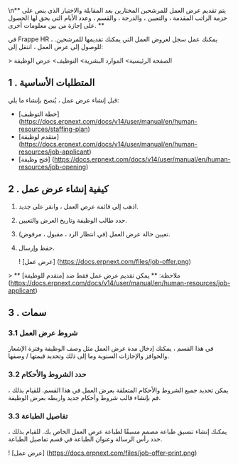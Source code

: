 \n** يتم تقديم عرض العمل للمرشحين المختارين بعد المقابلة والاختيار الذي ينص على حزمة الراتب المقدمة ، والتعيين ، والدرجة ، والقسم ، وعدد الأيام التي يحق لها الحصول على إجازة من بين معلومات أخرى. **

في Frappe HR ، يمكنك عمل سجل لعروض العمل التي يمكنك تقديمها للمرشحين. للوصول إلى عرض العمل ، انتقل إلى:

\> الصفحة الرئيسية> الموارد البشرية> التوظيف> عرض الوظيفة

## 1 \. المتطلبات الأساسية

قبل إنشاء عرض عمل ، يُنصح بإنشاء ما يلي:

* [خطة التوظيف] (https://docs.erpnext.com/docs/v14/user/manual/en/human-resources/staffing-plan)
* [متقدم لوظيفة] (https://docs.erpnext.com/docs/v14/user/manual/en/human-resources/job-applicant)
* [فتح وظيفة] (https://docs.erpnext.com/docs/v14/user/manual/en/human-resources/job-opening)

## 2 \. كيفية إنشاء عرض عمل

1. اذهب إلى قائمة عرض العمل ، وانقر على جديد.
2. حدد طالب الوظيفة وتاريخ العرض والتعيين.
3. تعيين حالة عرض العمل (في انتظار الرد ، مقبول ، مرفوض).
4. حفظ وإرسال.
    
    ! [عرض عمل] (https://docs.erpnext.com/files/job-offer.png)
    

\> ** ملاحظة: ** يمكن تقديم عرض عمل فقط ضد [متقدم للوظيفة] (https://docs.erpnext.com/docs/v14/user/manual/en/human-resources/job-applicant)

## 3 \. سمات

### 3.1 شروط عرض العمل

في هذا القسم ، يمكنك إدخال مدة عرض العمل مثل وصف الوظيفة وفترة الإشعار والحوافز والإجازات السنوية وما إلى ذلك وتحديد قيمتها / وصفها.

### 3.2 حدد الشروط والأحكام

يمكن تحديد جميع الشروط والأحكام المتعلقة بعرض العمل في هذا القسم. للقيام بذلك ، قم بإنشاء قالب شروط وأحكام جديد واربطه بعرض الوظيفة.

### 3.3 تفاصيل الطباعة

يمكنك إنشاء تنسيق طباعة مصمم مسبقًا لطباعة عرض العمل الخاص بك. للقيام بذلك ، حدد رأس الرسالة وعنوان الطباعة في قسم تفاصيل الطباعة.

! [عرض عمل] (https://docs.erpnext.com/files/job-offer-print.png)